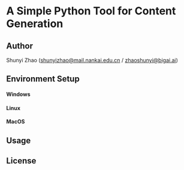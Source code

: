 # A Simple Python Tool for Content Generation

## Author
Shunyi Zhao (shunyizhao@mail.nankai.edu.cn / zhaoshunyi@bigai.ai)

## Environment Setup

#### Windows

#### Linux

#### MacOS

## Usage

## License

